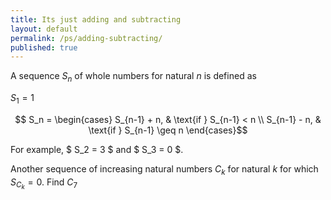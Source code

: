 ```yaml
---
title: Its just adding and subtracting
layout: default
permalink: /ps/adding-subtracting/
published: true
---
```


A sequence $S_n$ of whole numbers for natural $n$ is defined as

$S_1=1$

$$ S_n = 
\begin{cases} 
S_{n-1} + n, & \text{if } S_{n-1} < n \\
S_{n-1} - n, & \text{if } S_{n-1} \geq n 
\end{cases}$$

For example, $ S_2 = 3 $ and $ S_3 = 0 $.

Another sequence of increasing natural numbers $C_k$ for natural $k$ for which $S_{C_k} = 0$. Find $C_7$
